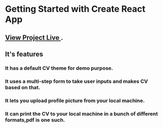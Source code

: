 # Getting Started with Create React App

## [View Project Live ](https://github.com/facebook/create-react-app).

## It's features

### It has a default CV theme for demo purpose.
### It uses a multi-step form to take user inputs and makes CV based on that.
### It lets you upload profile picture from your local machine.
### It can print the CV to your local machine in a bunch of different formats,pdf is one such.


